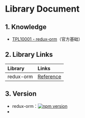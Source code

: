 # Library Document

## 1. Knowledge

* [TPL10001 - redux-orm](/reference/library/redux-orm-090-rc3/tp10000-redux-orm.md)（官方基础）

## 2. Library Links

| Library | Links |
| :--- | :--- |
| redux-orm | [Reference](https://github.com/tommikaikkonen/redux-orm/blob/master/README.md) |

## 3. Version

* redux-orm：[![](https://camo.githubusercontent.com/468e10f8d719cd8e8679c6e650d37fc8bd25733e/68747470733a2f2f696d672e736869656c64732e696f2f6e706d2f762f72656475782d6f726d2e7376673f7374796c653d666c61742d737175617265 "npm version")](https://www.npmjs.com/package/redux-orm)
* 


